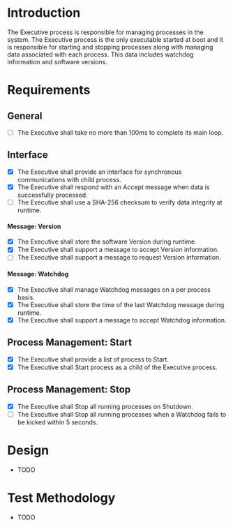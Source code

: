 # Introduction
The Executive process is responsible for managing processes in the system.  The Executive process is the only executable started at boot and it is responsible for starting and stopping processes along with managing data associated with each process.  This data includes watchdog information and software versions.

# Requirements

## General
- [ ] The Executive shall take no more than 100ms to complete its main loop.

## Interface
- [x] The Executive shall provide an interface for synchronous communications with child process.
- [x] The Executive shall respond with an Accept message when data is successfully processed.
- [ ] The Executive shall use a SHA-256 checksum to verify data integrity at runtime.

#### Message: Version
- [x] The Executive shall store the software Version during runtime.
- [x] The Executive shall support a message to accept Version information.
- [ ] The Executive shall support a message to request Version information.

#### Message: Watchdog
- [x] The Executive shall manage Watchdog messages on a per process basis.
- [x] The Executive shall store the time of the last Watchdog message during runtime.
- [x] The Executive shall support a message to accept Watchdog information.

## Process Management: Start
- [x] The Executive shall provide a list of process to Start.
- [x] The Executive shall Start process as a child of the Executive process.

## Process Management: Stop
- [x] The Executive shall Stop all running processes on Shutdown.
- [ ] The Executive shall Stop all running processes when a Watchdog fails to be kicked within 5 seconds.

# Design
* TODO

# Test Methodology
* TODO

